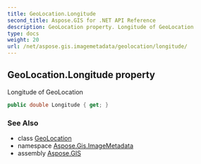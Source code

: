 ```yaml
---
title: GeoLocation.Longitude
second_title: Aspose.GIS for .NET API Reference
description: GeoLocation property. Longitude of GeoLocation
type: docs
weight: 20
url: /net/aspose.gis.imagemetadata/geolocation/longitude/
---
```

## GeoLocation.Longitude property

Longitude of GeoLocation

```csharp
public double Longitude { get; }
```

### See Also

* class [GeoLocation](../)
* namespace [Aspose.Gis.ImageMetadata](../../geolocation/)
* assembly [Aspose.GIS](../../../)


